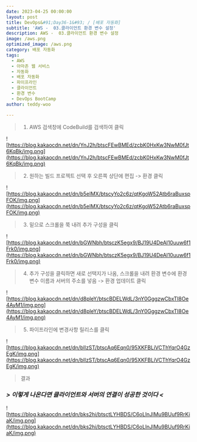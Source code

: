 ```yaml
---
date: 2023-04-25 00:00:00
layout: post
title: DevOps&#91;Day36-1&#93; / [배포 자동화]
subtitle: 'AWS -  03.클라이언트 환경 변수 설정'
description: AWS -  03.클라이언트 환경 변수 설정
image: /aws.png
optimized_image: /aws.png
category: 배포 자동화
tags:
  - AWS
  - 아마존 웹 서비스
  - 자동화
  - 배포 자동화
  - 파이프라인
  - 클라이언트
  - 환경 변수
  - DevOps BootCamp
author: teddy-woo

---
```



> 1. AWS 검색창에 CodeBuild를 검색하여 클릭
> 

![https://blog.kakaocdn.net/dn/YnJ2h/btscFEwBMEd/zcbK0HxKw3NwM0fJt6KqBk/img.png](https://blog.kakaocdn.net/dn/YnJ2h/btscFEwBMEd/zcbK0HxKw3NwM0fJt6KqBk/img.png)

> 2. 원하는 빌드 프로젝트 선택 후 오른쪽 상단에 편집 -> 환경 클릭
> 

![https://blog.kakaocdn.net/dn/b5eIMX/btscyYo2c6z/qtKgoW52Atb6raBuxspFOK/img.png](https://blog.kakaocdn.net/dn/b5eIMX/btscyYo2c6z/qtKgoW52Atb6raBuxspFOK/img.png)

> 3. 밑으로 스크롤을 쭉 내려 추가 구성을 클릭
> 

![https://blog.kakaocdn.net/dn/bGWNbh/btsczK5egx9/BJ19U4DeAI10uuw6f1Frk0/img.png](https://blog.kakaocdn.net/dn/bGWNbh/btsczK5egx9/BJ19U4DeAI10uuw6f1Frk0/img.png)

> 4. 추가 구성을 클릭하면 새로 선택지가 나옴, 스크롤을 내려 환경 변수에 환경 변수 이름과 서버의 주소를 넣음 -> 환경 업데이트 클릭
> 

![https://blog.kakaocdn.net/dn/d8pleY/btscBDELWdL/3nY0GggzwCbxTI8Oe4AyM1/img.png](https://blog.kakaocdn.net/dn/d8pleY/btscBDELWdL/3nY0GggzwCbxTI8Oe4AyM1/img.png)

> 5. 파이프라인에 변경사항 릴리스를 클릭
> 

![https://blog.kakaocdn.net/dn/bIlzST/btscAq6Eqn0/95XKFBLiVCThYqrO4GzEgK/img.png](https://blog.kakaocdn.net/dn/bIlzST/btscAq6Eqn0/95XKFBLiVCThYqrO4GzEgK/img.png)

> 결과
### ***> 이렇게 나온다면 클라이언트와 서버의 연결이 성공한 것이다 <***

![https://blog.kakaocdn.net/dn/bks2hi/btsctLYHBDS/C6oLlnJlMu9BUuf9RrKiaK/img.png](https://blog.kakaocdn.net/dn/bks2hi/btsctLYHBDS/C6oLlnJlMu9BUuf9RrKiaK/img.png)

